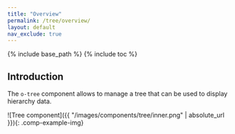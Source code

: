 ```yaml
---
title: "Overview"
permalink: /tree/overview/
layout: default
nav_exclude: true
---
```


{% include base_path %}
{% include toc %}

## Introduction

The `o-tree` component allows to manage a tree that can be used to display hierarchy data.

![Tree component]({{ "/images/components/tree/inner.png" | absolute_url }}){: .comp-example-img}
